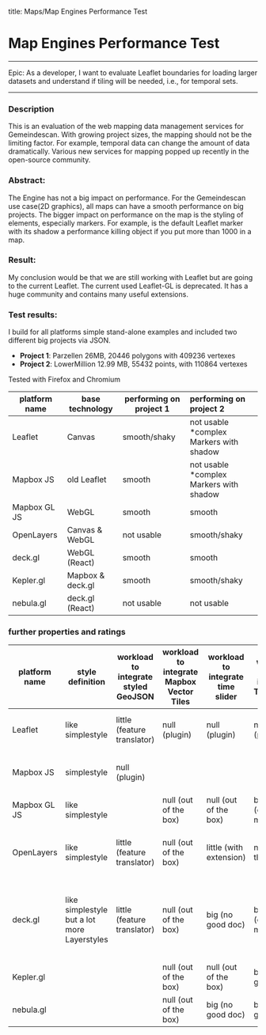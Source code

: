 title: Maps/Map Engines Performance Test

# Map Engines Performance Test

***
Epic: As a developer, I want to evaluate Leaflet boundaries for loading larger datasets and understand if tiling will be needed, i.e., for temporal sets.
***
### Description
This is an evaluation of the web mapping data management services for Gemeindescan. With growing project sizes, the mapping should not be the limiting factor. For example, temporal data can change the amount of data dramatically. Various new services for mapping popped up recently in the open-source community.

### Abstract: 
The Engine has not a big impact on performance. For the Gemeindescan use case(2D graphics), all maps can have a smooth performance on big projects. The bigger impact on performance on the map is the styling of elements, especially markers. For example, is the default Leaflet marker with its shadow a performance killing object if you put more than 1000 in a map.

### Result:
My conclusion would be that we are still working with Leaflet but are going to the current Leaflet. The current used Leaflet-GL is deprecated. It has a huge community and contains many useful extensions.


### Test results:
I build for all platforms simple stand-alone examples and included two different big projects via JSON.
* **Project 1**: Parzellen 26MB, 20446 polygons with 409236 vertexes
* **Project 2**: LowerMillion 12.99 MB, 55432 points, with 110864 vertexes

Tested with Firefox and Chromium

|  platform name | base technology | performing on project 1 | performing on project 2 |
| --- | --- | --- | :--- |
|  Leaflet | Canvas | smooth/shaky | not usable<br/>*complex Markers with shadow |
|  Mapbox JS | old Leaflet | smooth | not usable<br/>*complex Markers with shadow |
|  Mapbox GL JS | WebGL | smooth | smooth |
|  OpenLayers | Canvas & WebGL | not usable | smooth/shaky |
|  deck.gl | WebGL (React) | smooth | smooth |
|  Kepler.gl | Mapbox & deck.gl | smooth | smooth/shaky |
|  nebula.gl | deck.gl (React) | not usable | not usable |


### further properties and ratings
|  platform name | style definition | workload to integrate styled GeoJSON | workload to integrate Mapbox Vector Tiles | workload to integrate time slider | workload to integrate TopoJSON | positive | negative | minzipped size in KB |
| --- | --- | --- | --- | --- | --- | --- | --- | --- |
|  Leaflet | like simplestyle | little (feature translator) | null (plugin) | null (plugin) | null (plugin) | - evolutive via plugins<br/>- strong community |  | 40 |
|  Mapbox JS | simplestyle | null (plugin) |  |  |  |  | - is no longer in active development | 60 |
|  Mapbox GL JS | like simplestyle |  | null (out of the box) | null (out of the box) | bigger (extern module) |  |  | 210 |
|  OpenLayers | like simplestyle | little (feature translator) | null (out of the box) | little (with extension) | null (out of the box) |  | - shaky performance with only Mapbox Vector Layer | 150 |
|  deck.gl | like simplestyle but a lot more Layerstyles | little (feature translator) | null (out of the box) | big (no good doc) | bigger (extern module) | - incredible looking visualizations (like 2.5D graphics)<br/>- style in units: meters or pixels | - optimized for GPUs | 310 |
|  Kepler.gl |  |  | null (out of the box) | null (out of the box) | bigger (no good doc) |  | - big app with a UI to edit styles | 1400 |
|  nebula.gl |  |  | null (out of the box) | big (no good doc) | bigger (no good doc) |  | - still a beta project | 190 |


